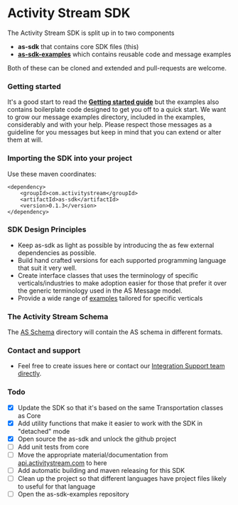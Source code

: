 # Activity Stream SDK 

The Activity Stream SDK is split up in to two components

* **as-sdk** that contains core SDK files (this)
* **[as-sdk-examples](https://github.com/activitystream/as-sdk-examples)** which contains reusable code and message examples

Both of these can be cloned and extended and pull-requests are welcome.

### Getting started
It's a good start to read the **[Getting started guide](/docs)** but the examples also contains boilerplate code designed to get you off to a
quick start.
We want to grow our message examples directory, included in the examples, considerably and with your help. Please respect those messages as a guideline
for you messages but keep in mind that you can extend or alter them at will.


### Importing the SDK into your project

Use these maven coordinates:

    <dependency>
        <groupId>com.activitystream</groupId>
        <artifactId>as-sdk</artifactId>
        <version>0.1.3</version>
    </dependency>

### SDK Design Principles
* Keep as-sdk as light as possible by introducing the as few external dependencies as possible.
* Build hand crafted versions for each supported programming language that suit it very well.
* Create interface classes that uses the terminology of specific verticals/industries to make adoption easier for those that prefer it over the generic 
terminology used in the AS Message model.
* Provide a wide range of [examples](https://github.com/activitystream/as-sdk-examples) tailored for specific verticals  

### The Activity Stream Schema
The [AS Schema](/schema) directory will contain the AS schema in different formats.

### Contact and support
* Feel free to create issues here or contact our [Integration Support team directly](mailto:integration-support@activitystream.com).

### Todo
 - [X] Update the SDK so that it's based on the same Transportation classes as Core
 - [X] Add utility functions that make it easier to work with the SDK in "detached" mode
 - [X] Open source the as-sdk and unlock the github project
 - [ ] Add unit tests from core 
 - [ ] Move the appropriate material/documentation from [api.activitystream.com](http://api.activitystream.com) to here
 - [ ] Add automatic building and maven releasing for this SDK
 - [ ] Clean up the project so that different languages have project files likely to useful for that language
 - [ ] Open the as-sdk-examples repository
